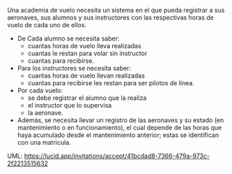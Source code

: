  Una academia de vuelo necesita un sistema en el que pueda registrar a sus aeronaves, sus alumnos y sus instructores con las respectivas horas de vuelo de cada uno de ellos.  
- De Cada alumno se necesita saber:  
  - cuantas horas de vuelo lleva realizadas
  - cuantas le restan para volar sin instructor
  - cuantas para recibirse.  
- Para los instructores se necesita saber:
  - cuantas horas de vuelo llevan realizadas
  - cuantas para recibirse les restan para ser pilotos de línea.  
- Por cada vuelo:
  - se debe registrar el alumno que la realiza
  - el instructor que lo supervisa
  - la aeronave.  
- Además, se necesita llevar un registro de las aeronaves y su estado (en mantenimiento o en funcionamiento), el cual depende de las horas que haya acumulado desde el mantenimiento anterior; estas se identifican con una matricula.  

UML: https://lucid.app/invitations/accept/41bcdad8-7366-479a-973c-2f2213515632
